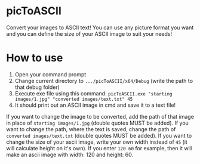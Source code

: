 # picToASCII
Convert your images to ASCII text! 
You can use any picture format you want and you can define the size of your ASCII image to suit your needs!
# How to use
1. Open your command prompt
2. Change current directory to ```.../picToASCII/x64/Debug``` (write the path to that debug folder)
3. Execute exe file using this command: ```picToASCII.exe "starting images/1.jpg" "converted images/text.txt" 45```
4. It should print out an ASCII image in cmd and save it to a text file!

If you want to change the image to be converted, add the path of that image in place of ```starting images/1.jpg``` (double quotes MUST be added).
If you want to change the path, where the text is saved, change the path of ```converted images/text.txt``` (double quotes MUST be added).
If you want to change the size of your ascii image, write your own width instead of ```45``` (it will calculate height on it's own). If you enter ```120 60``` for example, then it will make an ascii image with width: 120 and height: 60.
